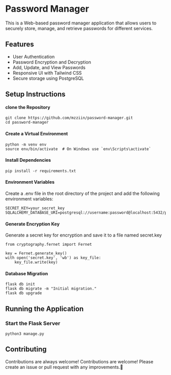 
# Password Manager

This is a Web-based password manager application that allows users to securely store, manage, and retrieve passwords for different services.


## Features

- User Authentication
- Password Encryption and Decryption
- Add, Update, and View Passwords
- Responsive UI with Tailwind CSS
- Secure storage using PostgreSQL

##  Setup Instructions
#### clone the Repository
```
git clone https://github.com/mzziin/password-manager.git
cd password-manager
```
#### Create a Virtual Environment
```
python -m venv env
source env/bin/activate  # On Windows use `env\Scripts\activate`
```
#### Install Dependencies
```
pip install -r requirements.txt
```
#### Environment Variables
 Create a .env file in the root directory of the project and add the following environment variables:
```
SECRET_KEY=your_secret_key
SQLALCHEMY_DATABASE_URI=postgresql://username:password@localhost:5432/pswd_mngr
```

#### Generate Encryption Key
Generate a secret key for encryption and save it to a file named secret.key
```
from cryptography.fernet import Fernet

key = Fernet.generate_key()
with open('secret.key', 'wb') as key_file:
    key_file.write(key)
```
#### Database Migration
```
flask db init
flask db migrate -m "Initial migration."
flask db upgrade
```
## Running the Application
### Start the Flask Server
```
python3 manage.py
```
## Contributing

Contributions are always welcome!
Contributions are welcome! Please create an issue or pull request with any improvements.:slightly_smiling_face:

